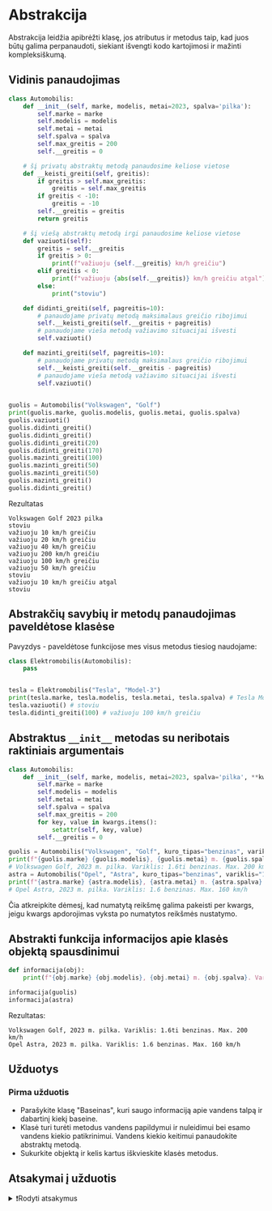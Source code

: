 # Abstrakcija

Abstrakcija leidžia apibrėžti klasę, jos atributus ir metodus taip, kad juos būtų galima perpanaudoti, siekiant išvengti kodo kartojimosi ir mažinti kompleksiškumą.

## Vidinis panaudojimas

```Python
class Automobilis:
    def __init__(self, marke, modelis, metai=2023, spalva='pilka'):
        self.marke = marke
        self.modelis = modelis
        self.metai = metai
        self.spalva = spalva
        self.max_greitis = 200
        self.__greitis = 0

    # šį privatų abstraktų metodą panaudosime keliose vietose
    def __keisti_greiti(self, greitis):
        if greitis > self.max_greitis:
            greitis = self.max_greitis
        if greitis < -10:
            greitis = -10
        self.__greitis = greitis
        return greitis

    # šį viešą abstraktų metodą irgi panaudosime keliose vietose
    def vaziuoti(self):
        greitis = self.__greitis
        if greitis > 0:
            print(f"važiuoju {self.__greitis} km/h greičiu")
        elif greitis < 0:
            print(f"važiuoju {abs(self.__greitis)} km/h greičiu atgal")
        else:
            print("stoviu")

    def didinti_greiti(self, pagreitis=10):
        # panaudojame privatų metodą maksimalaus greičio ribojimui
        self.__keisti_greiti(self.__greitis + pagreitis)
        # panaudojame vieša metodą važiavimo situacijai išvesti
        self.vaziuoti()

    def mazinti_greiti(self, pagreitis=10):
        # panaudojame privatų metodą maksimalaus greičio ribojimui
        self.__keisti_greiti(self.__greitis - pagreitis)
        # panaudojame vieša metodą važiavimo situacijai išvesti
        self.vaziuoti()
    

guolis = Automobilis("Volkswagen", "Golf")
print(guolis.marke, guolis.modelis, guolis.metai, guolis.spalva)
guolis.vaziuoti()
guolis.didinti_greiti()
guolis.didinti_greiti()
guolis.didinti_greiti(20)
guolis.didinti_greiti(170)
guolis.mazinti_greiti(100)
guolis.mazinti_greiti(50)
guolis.mazinti_greiti(50)
guolis.mazinti_greiti()
guolis.didinti_greiti()
```

Rezultatas

```Text
Volkswagen Golf 2023 pilka
stoviu
važiuoju 10 km/h greičiu
važiuoju 20 km/h greičiu
važiuoju 40 km/h greičiu
važiuoju 200 km/h greičiu
važiuoju 100 km/h greičiu
važiuoju 50 km/h greičiu
stoviu
važiuoju 10 km/h greičiu atgal
stoviu
```

## Abstrakčių savybių ir metodų panaudojimas paveldėtose klasėse

Pavyzdys - paveldėtose funkcijose mes visus metodus tiesiog naudojame:

```Python
class Elektromobilis(Automobilis):
    pass


tesla = Elektromobilis("Tesla", "Model-3")
print(tesla.marke, tesla.modelis, tesla.metai, tesla.spalva) # Tesla Model 3 2023 pilka
tesla.vaziuoti() # stoviu
tesla.didinti_greiti(100) # važiuoju 100 km/h greičiu
```

## Abstraktus `__init__` metodas su neribotais raktiniais argumentais

```Python
class Automobilis:
    def __init__(self, marke, modelis, metai=2023, spalva='pilka', **kwargs):
        self.marke = marke
        self.modelis = modelis
        self.metai = metai
        self.spalva = spalva
        self.max_greitis = 200
        for key, value in kwargs.items():
            setattr(self, key, value)
        self.__greitis = 0

guolis = Automobilis("Volkswagen", "Golf", kuro_tipas="benzinas", variklis="1.6ti")
print(f"{guolis.marke} {guolis.modelis}, {guolis.metai} m. {guolis.spalva}. Variklis: {guolis.variklis} {guolis.kuro_tipas}. Max. {guolis.max_greitis} km/h")
# Volkswagen Golf, 2023 m. pilka. Variklis: 1.6ti benzinas. Max. 200 km/h
astra = Automobilis("Opel", "Astra", kuro_tipas="benzinas", variklis="1.6", max_greitis=160)
print(f"{astra.marke} {astra.modelis}, {astra.metai} m. {astra.spalva}. Variklis: {astra.variklis} {astra.kuro_tipas}. Max. {astra.max_greitis} km/h")
# Opel Astra, 2023 m. pilka. Variklis: 1.6 benzinas. Max. 160 km/h
```

Čia atkreipkite dėmesį, kad numatytą reikšmę galima pakeisti per kwargs, jeigu kwargs apdorojimas vyksta po numatytos reikšmės nustatymo.

## Abstrakti funkcija informacijos apie klasės objektą spausdinimui

```Python
def informacija(obj):
    print(f"{obj.marke} {obj.modelis}, {obj.metai} m. {obj.spalva}. Variklis: {obj.variklis} {astra.kuro_tipas}. Max. {obj.max_greitis} km/h")    

informacija(guolis)
informacija(astra)
```

Rezultatas:

```Text
Volkswagen Golf, 2023 m. pilka. Variklis: 1.6ti benzinas. Max. 200 km/h
Opel Astra, 2023 m. pilka. Variklis: 1.6 benzinas. Max. 160 km/h
```

## Užduotys

### Pirma užduotis

- Parašykite klasę "Baseinas", kuri saugo informaciją apie vandens talpą ir dabartinį kiekį baseine.
- Klasė turi turėti metodus vandens papildymui ir nuleidimui bei esamo vandens kiekio patikrinimui. Vandens kiekio keitimui panaudokite abstraktų metodą.
- Sukurkite objektą ir kelis kartus iškvieskite klasės metodus.


## Atsakymai į užduotis

<details><summary>❗Rodyti atsakymus</summary>
<br>
<details>
<summary>Pirma užduotis</summary>
<hr>

```Python
class Baseinas:
    def __init__(self, talpa, dabartinis_kiekis):
        self.talpa = talpa
        self.dabartinis_kiekis = dabartinis_kiekis
    
    def __keitimas(self, kiekis):
        self.dabartinis_kiekis += kiekis

    def pilamas_vanduo(self, kiekis):
        if self.dabartinis_kiekis + kiekis <= self.talpa:
            self.__keitimas(kiekis)
            print(f'Įpilta {kiekis} litrų vandens')
        else:
            print(f'Negalima įpilti {kiekis} litrų vandens, nes viršytų talpą')

    def nuleisti_vandeni(self, kiekis):
        if self.dabartinis_kiekis - kiekis >= 0:
            self.__keitimas(-kiekis)
            print(f'Išpilta {kiekis} litrų vandens')
        else:
            print(f'Negalima išpilti {kiekis} litrų vandens, nes dabar yra tik {self.dabartinis_kiekis} litrų')
          
    def get_dabartinis_kiekis(self):
        print(f'Šiuo metu baseine yra {self.dabartinis_kiekis} litrų vandens')


baseinas = Baseinas(1000, 300)
print(f'Baseinos talpa: {baseinas.talpa}, šiuo metu baseinas užpildytas: {baseinas.dabartinis_kiekis}')

baseinas.get_dabartinis_kiekis()
baseinas.nuleisti_vandeni(50)
baseinas.get_dabartinis_kiekis()
baseinas.pilamas_vanduo(480)
baseinas.get_dabartinis_kiekis()
```

Rezultatas:

```Text
Baseinos talpa: 1000, šiuo metu baseinas užpildytas: 300
Šiuo metu baseine yra 300 litrų vandens
Išpilta 50 litrų vandens
Šiuo metu baseine yra 250 litrų vandens
Įpilta 480 litrų vandens
Šiuo metu baseine yra 730 litrų vandens
```